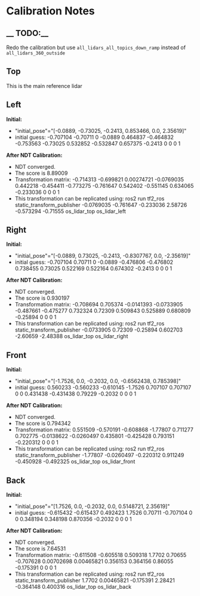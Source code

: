 # Calibration Notes

## **__ TODO:__**

Redo the calibration but use `all_lidars_all_topics_down_ramp` instead of `all_lidars_360_outside`

## Top

This is the main reference lidar


## Left

**Initial:**
- "initial_pose"="[-0.0889, -0.73025, -0.2413, 0.853466, 0.0, 2.35619]"
- initial guess: 
 -0.707104  -0.70711         0   -0.0889
  0.464837 -0.464832 -0.753563  -0.73025
  0.532852 -0.532847  0.657375   -0.2413
         0         0         0         1

**After NDT Calibration:**
- NDT converged.
- The score is 8.89009
- Transformation matrix:
 -0.714313  -0.699821 0.00274721 -0.0769035
  0.442218  -0.454411  -0.773275  -0.761647
  0.542402  -0.551145   0.634065  -0.233036
         0          0          0          1
- This transformation can be replicated using:
ros2 run tf2_ros static_transform_publisher -0.0769035  -0.761647  -0.233036   2.58726 -0.573294  -0.71555 os_lidar_top os_lidar_left


## Right

**Initial:**
- "initial_pose"="[-0.0889, 0.73025, -0.2413, -0.8307767, 0.0, -2.35619]"
- initial guess: 
 -0.707104   0.70711         0   -0.0889
 -0.476806 -0.476802  0.738455   0.73025
  0.522169  0.522164  0.674302   -0.2413
         0         0         0         1

**After NDT Calibration:**
- NDT converged.
- The score is 0.930197
- Transformation matrix:
 -0.708694   0.705374 -0.0141393 -0.0733905
 -0.487661  -0.475277   0.732324    0.72309
  0.509843   0.525889   0.680809   -0.25894
         0          0          0          1
- This transformation can be replicated using:
ros2 run tf2_ros static_transform_publisher -0.0733905    0.72309   -0.25894 0.602703 -2.60659 -2.48388 os_lidar_top os_lidar_right


## Front

**Initial:**
- "initial_pose"="[-1.7526, 0.0, -0.2032, 0.0, -0.6562438, 0.785398]"
- initial guess: 
  0.560233 -0.560233 -0.610145   -1.7526
  0.707107  0.707107         0         0
  0.431438 -0.431438   0.79229   -0.2032
         0         0         0         1


**After NDT Calibration:**
- NDT converged.
- The score is 0.794342
- Transformation matrix:
  0.551509  -0.570191  -0.608868   -1.77807
  0.711277   0.702775 -0.0138622 -0.0260497
  0.435801  -0.425428   0.793151  -0.220312
         0          0          0          1
- This transformation can be replicated using:
ros2 run tf2_ros static_transform_publisher   -1.77807 -0.0260497  -0.220312  0.911249 -0.450928 -0.492325 os_lidar_top os_lidar_front


## Back

**Initial:**
- "initial_pose"="[1.7526, 0.0, -0.2032, 0.0, 0.5148721, 2.35619]"
- initial guess: 
 -0.615432 -0.615437  0.492423    1.7526
   0.70711 -0.707104         0         0
  0.348194  0.348198  0.870356   -0.2032
         0         0         0         1

**After NDT Calibration:**
- NDT converged.
- The score is 7.64531
- Transformation matrix:
 -0.611508  -0.605518   0.509318     1.7702
   0.70655  -0.707628 0.00702698 0.00465821
  0.356153   0.364156    0.86055  -0.175391
         0          0          0          1
- This transformation can be replicated using:
ros2 run tf2_ros static_transform_publisher     1.7702 0.00465821  -0.175391   2.28421 -0.364148  0.400316 os_lidar_top os_lidar_back


